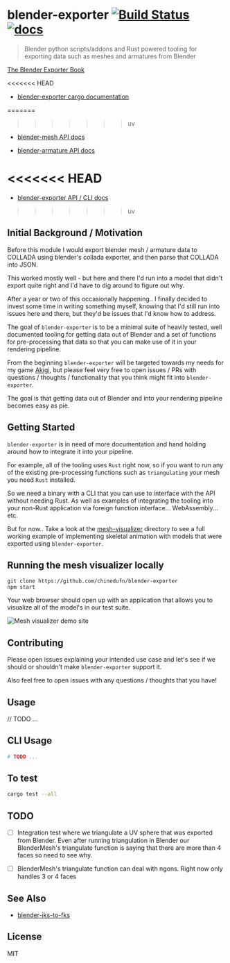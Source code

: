blender-exporter [![Build Status](https://travis-ci.org/chinedufn/blender-exporter.svg?branch=master)](https://travis-ci.org/chinedufn/blender-exporter) [![docs](https://docs.rs/blender-exporter/badge.svg)](https://docs.rs/blender-exporter)
===============

> Blender python scripts/addons and Rust powered tooling for exporting data such as meshes and armatures from Blender

[The Blender Exporter Book](https://chinedufn.github.io/blender-exporter/)

<<<<<<< HEAD
- [blender-exporter cargo documentation](https://docs.rs/blender-exporter/badge.svg)

=======
>>>>>>> uv
- [blender-mesh API docs](https://chinedufn.github.io/percy/api/blender_mesh)

- [blender-armature API docs](https://chinedufn.github.io/percy/api/blender_armature)

<<<<<<< HEAD
=======
- [blender-exporter API / CLI docs](https://docs.rs/blender-exporter/badge.svg)
>>>>>>> uv

## Initial Background / Motivation

Before this module I would export blender mesh / armature data to COLLADA using blender's collada exporter,
and then parse that COLLADA into JSON.

This worked mostly well - but here and there I'd run into a model that didn't export quite right and I'd have to dig
around to figure out why.

After a year or two of this occasionally happening.. I finally decided to invest some time in writing something myself,
knowing that I'd still run into issues here and there, but they'd be issues that I'd know how to address.

The goal of `blender-exporter` is to be a minimal suite of heavily tested, well documented tooling
for getting data out of Blender and a set of functions for pre-processing that data so that you can
make use of it in your rendering pipeline.

From the beginning `blender-exporter` will be targeted towards my needs for my game [Akigi](https://akigi.com), but please
feel very free to open issues / PRs with questions / thoughts / functionality that you think might fit into `blender-exporter`.

The goal is that getting data out of Blender and into your rendering pipeline becomes easy as pie.

## Getting Started

`blender-exporter` is in need of more documentation and hand holding around how to integrate it into your pipeline.

For example, all of the tooling uses `Rust` right now, so if you want to run any of the existing pre-processing functions such
as `triangulating` your mesh you need `Rust` installed.

So we need a binary with a CLI that you can use to interface with the API without needing Rust. As well as examples of integrating
the tooling into your non-Rust application via foreign function interface... WebAssembly... etc.

But for now.. Take a look at the [mesh-visualizer](/mesh-visualizer) directory to see a full working example of implementing skeletal
animation with models that were exported using `blender-exporter`.

## Running the mesh visualizer locally

```
git clone https://github.com/chinedufn/blender-exporter
npm start
```

Your web browser should open up with an application that allows you to visualize all of the model's in our test suite.

![Mesh visualizer demo site](/images/mesh-visualizer-example.gif)

## Contributing

Please open issues explaining your intended use case and let's see if we should or shouldn't make `blender-exporter` support it.

Also feel free to open issues with any questions / thoughts that you have!

## Usage

// TODO ...

## CLI Usage

```sh
# TODO ...
```

## To test

```sh
cargo test --all
```

## TODO

- [ ] Integration test where we triangulate a UV sphere that was exported from Blender. Even after running triangulation
in Blender our BlenderMesh's triangulate function is saying that there are more than 4 faces so need to see why.

- [ ] BlenderMesh's triangulate function can deal with ngons. Right now only handles 3 or 4 faces

## See Also

- [blender-iks-to-fks](https://github.com/chinedufn/blender-iks-to-fks)

## License

MIT
